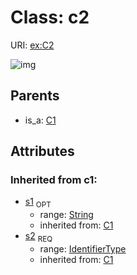 
# Class: c2




URI: [ex:C2](http://example.org/mappings/C2)

![img](http://yuml.me/diagram/nofunky;dir:TB/class/\[C1]^-\[C2|s1(i):string%20%3F;s2(i):identifier_type])

## Parents

 *  is_a: [C1](C1.md)

## Attributes


### Inherited from c1:

 * [s1](s1.md)  <sub>OPT</sub>
    * range: [String](String.md)
    * inherited from: [C1](C1.md)
 * [s2](s2.md)  <sub>REQ</sub>
    * range: [IdentifierType](IdentifierType.md)
    * inherited from: [C1](C1.md)
